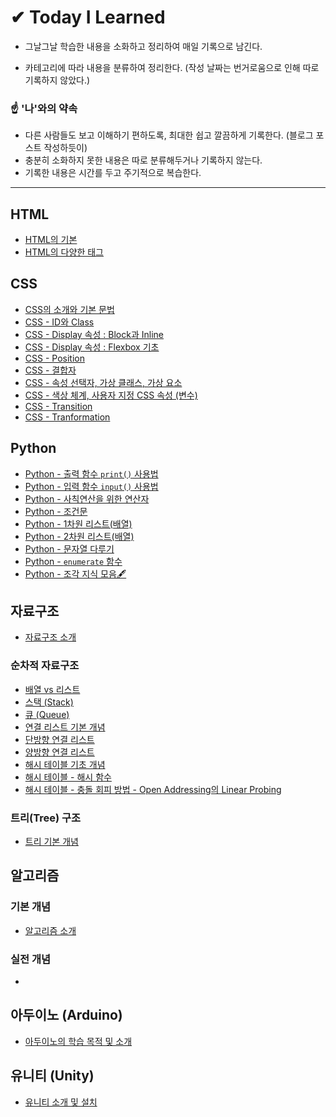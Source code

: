 # ✔ Today I Learned

* 그날그날 학습한 내용을 소화하고 정리하여 매일 기록으로 남긴다.

* 카테고리에 따라 내용을 분류하여 정리한다. (작성 날짜는 번거로움으로 인해 따로 기록하지 않았다.)

### ☝ '나'와의 약속

* 다른 사람들도 보고 이해하기 편하도록, 최대한 쉽고 깔끔하게 기록한다. (블로그 포스트 작성하듯이)
* 충분히 소화하지 못한 내용은 따로 분류해두거나 기록하지 않는다.
* 기록한 내용은 시간를 두고 주기적으로 복습한다.

***

## HTML

* <a href="https://github.com/SangYoonLee1231/TIL/blob/main/HTML%20%26%20CSS/html_basic_concept.md">HTML의 기본</a>
* <a href="https://github.com/SangYoonLee1231/TIL/blob/main/HTML%20%26%20CSS/html_tags.md">HTML의 다양한 태그</a>


## CSS
* <a href="https://github.com/SangYoonLee1231/TIL/blob/main/HTML%20%26%20CSS/css_basic_concept.md">CSS의 소개와 기본 문법</a>
* <a href="https://github.com/SangYoonLee1231/TIL/blob/main/HTML%20%26%20CSS/css_id_and_class.md">CSS - ID와 Class</a>
* <a href="https://github.com/SangYoonLee1231/TIL/blob/main/HTML%20%26%20CSS/css_display_block_inline.md">CSS - Display 속성 : Block과 Inline</a>
* <a href="https://github.com/SangYoonLee1231/TIL/blob/main/HTML%20%26%20CSS/css_flexbox.md">CSS - Display 속성 : Flexbox 기초</a>
* <a href="https://github.com/SangYoonLee1231/TIL/blob/main/HTML%20%26%20CSS/css_position.md">CSS - Position</a>
* <a href="https://github.com/SangYoonLee1231/TIL/blob/main/HTML%20%26%20CSS/css_combinator.md">CSS - 결합자</a>
* <a href="https://github.com/SangYoonLee1231/TIL/blob/main/HTML%20%26%20CSS/css_pseudo_selector.md">CSS - 속성 선택자, 가상 클래스, 가상 요소</a>
* <a href="https://github.com/SangYoonLee1231/TIL/blob/main/HTML%20%26%20CSS/css_color_variable.md">CSS - 색상 체계, 사용자 지정 CSS 속성 (변수)</a>
* <a href="https://github.com/SangYoonLee1231/TIL/blob/main/HTML%20%26%20CSS/css_transition.md">CSS - Transition</a>
* <a href="https://github.com/SangYoonLee1231/TIL/blob/main/HTML%20%26%20CSS/css_transformation.md">CSS - Tranformation</a>


## Python

* <a href="https://github.com/SangYoonLee1231/TIL/blob/main/Python/python_output.md">Python - 출력 함수  <code>print()</code> 사용법</a>
* <a href="https://github.com/SangYoonLee1231/TIL/blob/main/Python/python_input_output.md">Python - 입력 함수 <code>input()</code> 사용법</a>
* <a href="https://github.com/SangYoonLee1231/TIL/blob/main/Python/python_operator.md">Python - 사칙연산을 위한 연산자</a>
* <a href="https://github.com/SangYoonLee1231/TIL/blob/main/Python/python_conditional.md">Python - 조건문</a>
* <a href="https://github.com/SangYoonLee1231/TIL/blob/main/Python/python_1d_list.md">Python - 1차원 리스트(배열)</a>
* <a href="https://github.com/SangYoonLee1231/TIL/blob/main/Python/python_2d_list.md">Python - 2차원 리스트(배열)</a>
* <a href="https://github.com/SangYoonLee1231/TIL/blob/main/Python/python_string.md">Python - 문자열 다루기</a>
* <a href="https://github.com/SangYoonLee1231/TIL/blob/main/Python/python_enumerate.md">Python - <code>enumerate</code> 함수</a>
* <a href="https://github.com/SangYoonLee1231/TIL/blob/main/Python/python_piece_info.md">Python - 조각 지식 모음🖋</a>


## 자료구조

* <a href="https://github.com/SangYoonLee1231/TIL/blob/main/DataStructure/data_structure_introduction.md">자료구조 소개</a>

### 순차적 자료구조

* <a href="https://github.com/SangYoonLee1231/TIL/blob/main/DataStructure/array_and_list.md">배열 vs 리스트</a>
* <a href="https://github.com/SangYoonLee1231/TIL/blob/main/DataStructure/stack.md">스택 (Stack)</a>
* <a href="https://github.com/SangYoonLee1231/TIL/blob/main/DataStructure/queue.md">큐 (Queue)</a>
* <a href="https://github.com/SangYoonLee1231/TIL/blob/main/DataStructure/linked_list_basic.md">연결 리스트 기본 개념</a>
* <a href="https://github.com/SangYoonLee1231/TIL/blob/main/DataStructure/singly_linked_list.md">단방향 연결 리스트</a>
* <a href="https://github.com/SangYoonLee1231/TIL/blob/main/DataStructure/doubly_linked_list.md">양방향 연결 리스트</a>
* <a href="https://github.com/SangYoonLee1231/TIL/blob/main/DataStructure/hash_table.md">해시 테이블 기초 개념</a>
* <a href="https://github.com/SangYoonLee1231/TIL/blob/main/DataStructure/hash_table_hash_function.md">해시 테이블 - 해시 함수</a>
* <a href="https://github.com/SangYoonLee1231/TIL/blob/main/DataStructure/hash_table_collision_resolution_method.md">해시 테이블 - 충돌 회피 방법 - Open Addressing의 Linear Probing</a>

### 트리(Tree) 구조

* <a href="https://github.com/SangYoonLee1231/TIL/blob/main/DataStructure/tree_basic.md">트리 기본 개념</a>


## 알고리즘

### 기본 개념
* <a href="https://github.com/SangYoonLee1231/TIL/blob/main/Algorithm/algorithm_introduction.md">알고리즘 소개</a>

### 실전 개념
* <a href=""></a>


## 아두이노 (Arduino)

* <a href="https://github.com/SangYoonLee1231/TIL/blob/main/Arduino/arduino_introduction.md">아두이노의 학습 목적 및 소개</a>


## 유니티 (Unity)

* <a href="https://github.com/SangYoonLee1231/TIL/blob/main/Unity/unity_introduction.md">유니티 소개 및 설치</a>